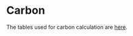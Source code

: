 # Carbon

The tables used for carbon calculation are [here](https://drive.google.com/drive/folders/1x\_013QkKZ4GIWjkWneXCaIIpZlrLWQcC?usp=sharing).&#x20;
